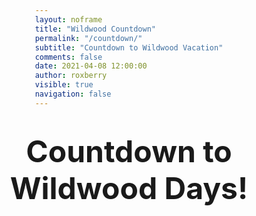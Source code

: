 ```yaml
---
layout: noframe
title: "Wildwood Countdown"
permalink: "/countdown/"
subtitle: "Countdown to Wildwood Vacation"
comments: false
date: 2021-04-08 12:00:00
author: roxberry
visible: true
navigation: false
---
```


<style>
    html {
        height: 75%;
        /* height: 100%; */
    }

    body {
        min-height: 100%;
        display: flex;
        flex-direction: column;
        justify-content: center;
        align-items: center;
        background: #EEE;
    }
    body { 
        background: url(/img/backgrounds/Armada-Interior-Web-53-2-1.jpg) no-repeat center center fixed;
        min-height: 100%;
        -webkit-background-size: cover;
        -moz-background-size: cover;
        -o-background-size: cover;
        background-size: cover;
    }

    .flip-clock-title {
        font-size: 5vw;
        margin: 25px;
        text-align: center;
    }

    .flip-clock {
        text-align: center;
        perspective: 400px;
        margin: 20px auto;
        background-color: rgba(0,0,0,.3);
        width: 100%;
        padding: 25px;
    }

    .flip-clock *,
    .flip-clock *:before,
    .flip-clock *:after {
        box-sizing: border-box;
    }

    .flip-clock__piece {
        display: inline-block;
        margin: 0 5px;
    }

    .flip-clock__slot {
        font-size: 2vw;
    }

    .flip_card {
        display: block;
        position: relative;
        padding-bottom: 0.72em;
        font-size: 9vw;
        line-height: 0.95;
    }

    .card__top,
    .card__bottom,
    .card__back::before,
    .card__back::after {
        display: block;
        height: 0.72em;
        color: #ccc;
        /* background: #222; */
        background-color: rgba(0,0,0, .2);
        padding: 0.25em 0.25em;
        border-radius: 0.15em 0.15em 0 0;
        backface-visiblity: hidden;
        transform-style: preserve-3d;
        width: 1.8em;
        transform: translateZ(0);
    }

    .card__bottom {
        color: #FFF;
        position: absolute;
        top: 50%;
        left: 0;
        border-top: solid 1px #000;
        /* background-color: #393939; */
        background-color: rgb(57,57,57);
        border-radius: 0 0 0.15em 0.15em;
        pointer-events: none;
        overflow: hidden;
    }

    .card__bottom::after {
        display: block;
        margin-top: -0.72em;
    }

    .card__back::before,
    .card__bottom::after {
        content: attr(data-value);
    }

    .card__back {
        position: absolute;
        top: 0;
        height: 100%;
        left: 0%;
        pointer-events: none;
    }

    .card__back::before {
        position: relative;
        z-index: -1;
        overflow: hidden;
    }

    .flip .card__back::before {
        -webkit-animation: flipTop 0.3s cubic-bezier(0.37, 0.01, 0.94, 0.35);
        animation: flipTop 0.3s cubic-bezier(0.37, 0.01, 0.94, 0.35);
        -webkit-animation-fill-mode: both;
        animation-fill-mode: both;
        transform-origin: center bottom;
    }

    .flip .card__back .card__bottom {
        transform-origin: center top;
        -webkit-animation-fill-mode: both;
        animation-fill-mode: both;
        -webkit-animation: flipBottom 0.6s cubic-bezier(0.15, 0.45, 0.28, 1);
        animation: flipBottom 0.6s cubic-bezier(0.15, 0.45, 0.28, 1);
    }

    @-webkit-keyframes flipTop {
        0% {
            transform: rotateX(0deg);
            z-index: 2;
        }

        0%,
        99% {
            opacity: 0.99;
        }

        100% {
            transform: rotateX(-90deg);
            opacity: 0;
        }
    }

    @keyframes flipTop {
        0% {
            transform: rotateX(0deg);
            z-index: 2;
        }

        0%,
        99% {
            opacity: 0.99;
        }

        100% {
            transform: rotateX(-90deg);
            opacity: 0;
        }
    }

    @-webkit-keyframes flipBottom {

        0%,
        50% {
            z-index: -1;
            transform: rotateX(90deg);
            opacity: 0;
        }

        51% {
            opacity: 0.99;
        }

        100% {
            opacity: 0.99;
            transform: rotateX(0deg);
            z-index: 5;
        }
    }

    @keyframes flipBottom {

        0%,
        50% {
            z-index: -1;
            transform: rotateX(90deg);
            opacity: 0;
        }

        51% {
            opacity: 0.99;
        }

        100% {
            opacity: 0.99;
            transform: rotateX(0deg);
            z-index: 5;
        }
    }
</style>

<h1 class="flip-clock-title">Countdown to Wildwood Days!</h1>

<script id="rendered-js">
    console.clear();


    function CountdownTracker(label, value) {

        var el = document.createElement('span');

        el.className = 'flip-clock__piece';
        el.innerHTML = '<b class="flip-clock__card flip_card"><b class="card__top"></b><b class="card__bottom"></b><b class="card__back"><b class="card__bottom"></b></b></b>' +
            '<span class="flip-clock__slot">' + label + '</span>';

        this.el = el;

        var top = el.querySelector('.card__top'),
            bottom = el.querySelector('.card__bottom'),
            back = el.querySelector('.card__back'),
            backBottom = el.querySelector('.card__back .card__bottom');

        this.update = function (val) {
            val = ('0' + val).slice(-2);
            if (val !== this.currentValue) {

                if (this.currentValue >= 0) {
                    back.setAttribute('data-value', this.currentValue);
                    bottom.setAttribute('data-value', this.currentValue);
                }
                this.currentValue = val;
                top.innerText = this.currentValue;
                backBottom.setAttribute('data-value', this.currentValue);

                this.el.classList.remove('flip');
                void this.el.offsetWidth;
                this.el.classList.add('flip');
            }
        }

        this.update(value);
    }

    // Calculation adapted from https://www.sitepoint.com/build-javascript-countdown-timer-no-dependencies/

    function getTimeRemaining(endtime) {
        var t = Date.parse(endtime) - Date.parse(new Date());
        return {
            'Total': t,
            'Days': Math.floor(t / (1000 * 60 * 60 * 24)),
            'Hours': Math.floor((t / (1000 * 60 * 60)) % 24),
            'Minutes': Math.floor((t / 1000 / 60) % 60),
            'Seconds': Math.floor((t / 1000) % 60)
        };
    }

    function getTime() {
        var t = new Date();
        return {
            'Total': t,
            'Hours': t.getHours() % 12,
            'Minutes': t.getMinutes(),
            'Seconds': t.getSeconds()
        };
    }

    function Clock(countdown, callback) {

        countdown = countdown ? new Date(Date.parse(countdown)) : false;
        callback = callback || function () { };

        var updateFn = countdown ? getTimeRemaining : getTime;

        this.el = document.createElement('div');
        this.el.className = 'flip-clock';

        var trackers = {},
            t = updateFn(countdown),
            key, timeinterval;

        for (key in t) {
            if (key === 'Total') { continue; }
            trackers[key] = new CountdownTracker(key, t[key]);
            this.el.appendChild(trackers[key].el);
        }

        var i = 0;
        function updateClock() {
            timeinterval = requestAnimationFrame(updateClock);

            // throttle so it's not constantly updating the time.
            if (i++ % 10) { return; }

            var t = updateFn(countdown);
            if (t.Total < 0) {
                cancelAnimationFrame(timeinterval);
                for (key in trackers) {
                    trackers[key].update(0);
                }
                callback();
                return;
            }

            for (key in trackers) {
                trackers[key].update(t[key]);
            }
        }

        setTimeout(updateClock, 500);
    }

    var deadline = new Date("June 26, 2021 00:00:00");
    var c = new Clock(deadline, function () { alert('countdown complete') });
    document.body.appendChild(c.el);

    // var clock = new Clock();
    // document.body.appendChild(clock.el);
</script>